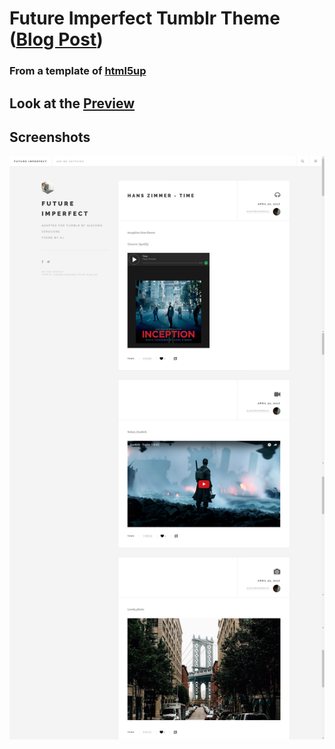 # Future Imperfect Tumblr Theme ([Blog Post](http://blog.giacomocerquone.com))
### From a template of [html5up](https://html5up.net/future-imperfect)

## Look at the [Preview](https://futureimperfect-theme.tumblr.com/)

## Screenshots
![A little extract](https://raw.githubusercontent.com/giacomocerquone/FutureImperfect-TumblrTheme/master/screenshots/futureimperfect-screen.jpg)
